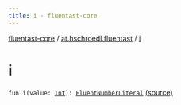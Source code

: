 ```yaml
---
title: i - fluentast-core
---
```


[fluentast-core](../index.html) / [at.hschroedl.fluentast](index.html) / [i](.)

# i

`fun i(value: `[`Int`](https://kotlinlang.org/api/latest/jvm/stdlib/kotlin/-int/index.html)`): `[`FluentNumberLiteral`](../at.hschroedl.fluentast.ast.expression/-fluent-number-literal/index.html) [(source)](https://github.com/hschroedl/FluentAST/tree/master/core/src/main/kotlin//at.hschroedl.fluentast/Fluentast.kt#L80)